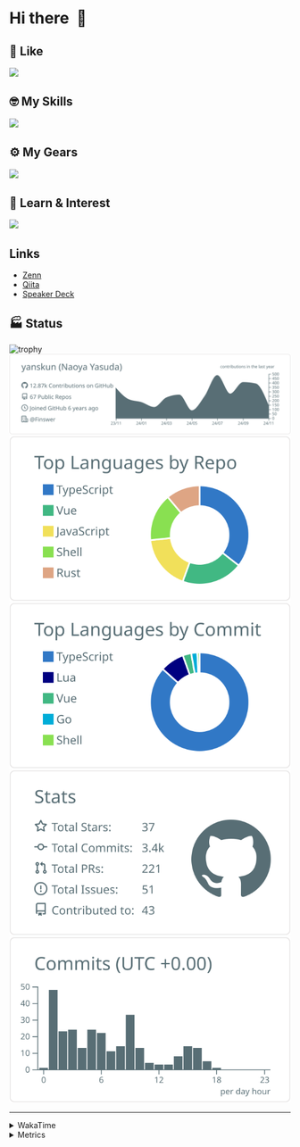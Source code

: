 # Hi there&nbsp; :wave:

## 💌 Like
<img src="https://go-skill-icons.vercel.app/api/icons?i=github" />

## 🤓 My Skills
<img src="https://go-skill-icons.vercel.app/api/icons?i=js,ts,vue,nuxtjs,react,nextjs,go,lua,git" />

## ⚙️ My Gears
<img src="https://go-skill-icons.vercel.app/api/icons?i=neovim,vscode,githubcopilot,alacritty,tmux" />

## 📖 Learn & Interest
<img src="https://go-skill-icons.vercel.app/api/icons?i=rust,deno,css,zig,playwright,githubactions,storybook,netlify,eslint" />

## Links
- [Zenn](https://zenn.dev/yanskun)
- [Qiita](https://qiita.com/yanskun)
- [Speaker Deck](https://speakerdeck.com/yanskun)

<!-- https://github.com/ryo-ma/github-profile-trophy -->

## 🏭 Status

<img src="https://github-profile-trophy.vercel.app/?username=yanskun&theme=onedark&row=1" alt="trophy">

<!-- https://github.com/vn7n24fzkq/github-profile-summary-cards -->
<picture>
  <source media="(prefers-color-scheme: dark)" srcset="https://raw.githubusercontent.com/yanskun/yanskun/master/profile-summary-card-output/nord_dark/0-profile-details.svg">
 <img src="https://raw.githubusercontent.com/yanskun/yanskun/master/profile-summary-card-output/default/0-profile-details.svg">
</picture>
<br>
<picture>
  <source media="(prefers-color-scheme: dark)" srcset="https://raw.githubusercontent.com/yanskun/yanskun/master/profile-summary-card-output/nord_dark/1-repos-per-language.svg">
 <img src="https://raw.githubusercontent.com/yanskun/yanskun/master/profile-summary-card-output/default/1-repos-per-language.svg">
</picture>
<picture>
  <source media="(prefers-color-scheme: dark)" srcset="https://raw.githubusercontent.com/yanskun/yanskun/master/profile-summary-card-output/nord_dark/2-most-commit-language.svg">
 <img src="https://raw.githubusercontent.com/yanskun/yanskun/master/profile-summary-card-output/default/2-most-commit-language.svg">
</picture>
<br>
<picture>
  <source media="(prefers-color-scheme: dark)" srcset="https://raw.githubusercontent.com/yanskun/yanskun/master/profile-summary-card-output/nord_dark/3-stats.svg">
 <img src="https://raw.githubusercontent.com/yanskun/yanskun/master/profile-summary-card-output/default/3-stats.svg">
</picture>
<picture>
  <source media="(prefers-color-scheme: dark)" srcset="https://raw.githubusercontent.com/yanskun/yanskun/master/profile-summary-card-output/nord_dark/4-productive-time.svg">
 <img src="https://raw.githubusercontent.com/yanskun/yanskun/master/profile-summary-card-output/default/4-productive-time.svg">
</picture>

---

<details>
  <summary>WakaTime</summary>
<!--START_SECTION:waka-->
![Code Time](http://img.shields.io/badge/Code%20Time-1%2C496%20hrs%2039%20mins-blue)

**🐱 My GitHub Data** 

> 📦 144.4 kB Used in GitHub's Storage 
 > 
> 🏆 2,853 Contributions in the Year 2024
 > 
> 💼 Opted to Hire
 > 
> 📜 122 Public Repositories 
 > 
> 🔑 4 Private Repositories 
 > 
**I'm an Early 🐤** 

```text
🌞 Morning                5906 commits        ████░░░░░░░░░░░░░░░░░░░░░   14.06 % 
🌆 Daytime                22697 commits       ██████████████░░░░░░░░░░░   54.03 % 
🌃 Evening                9906 commits        ██████░░░░░░░░░░░░░░░░░░░   23.58 % 
🌙 Night                  3496 commits        ██░░░░░░░░░░░░░░░░░░░░░░░   08.32 % 
```
📅 **I'm Most Productive on Tuesday** 

```text
Monday                   6002 commits        ████░░░░░░░░░░░░░░░░░░░░░   14.29 % 
Tuesday                  8787 commits        █████░░░░░░░░░░░░░░░░░░░░   20.92 % 
Wednesday                7927 commits        █████░░░░░░░░░░░░░░░░░░░░   18.87 % 
Thursday                 7890 commits        █████░░░░░░░░░░░░░░░░░░░░   18.78 % 
Friday                   6398 commits        ████░░░░░░░░░░░░░░░░░░░░░   15.23 % 
Saturday                 2089 commits        █░░░░░░░░░░░░░░░░░░░░░░░░   04.97 % 
Sunday                   2912 commits        ██░░░░░░░░░░░░░░░░░░░░░░░   06.93 % 
```


📊 **This Week I Spent My Time On** 

```text
🕑︎ Time Zone: Asia/Tokyo

💬 Programming Languages: 
TypeScript               21 hrs 7 mins       ████████████████░░░░░░░░░   65.20 % 
Rust                     2 hrs 47 mins       ██░░░░░░░░░░░░░░░░░░░░░░░   08.64 % 
SQL                      2 hrs 4 mins        ██░░░░░░░░░░░░░░░░░░░░░░░   06.43 % 
YAML                     1 hr 46 mins        █░░░░░░░░░░░░░░░░░░░░░░░░   05.50 % 
JSON                     1 hr 4 mins         █░░░░░░░░░░░░░░░░░░░░░░░░   03.33 % 

🔥 Editors: 
Neovim                   32 hrs 23 mins      █████████████████████████   100.00 % 

💻 Operating System: 
Mac                      32 hrs 23 mins      █████████████████████████   100.00 % 
```


 Last Updated on 14/11/2024 06:17:05 UTC
<!--END_SECTION:waka-->
</details>

<details>
  <summary>Metrics</summary>
  <img src="https://github.com/yanskun/yanskun/blob/main/github-metrics.svg" alt="Metrics">
</details>
